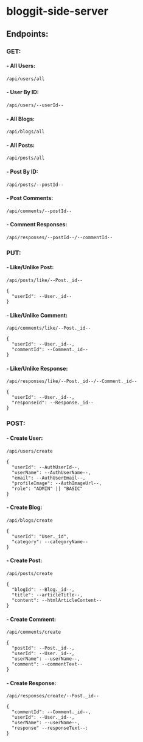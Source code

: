 # bloggit-side-server

## Endpoints:

### GET:

  #### - All Users:
    /api/users/all

  #### - User By ID:
    /api/users/--userId--

  #### - All Blogs:
    /api/blogs/all

  #### - All Posts:
    /api/posts/all
  
  #### - Post By ID:
    /api/posts/--postId--
  
  #### - Post Comments:
    /api/comments/--postId--

  #### - Comment Responses:
    /api/responses/--postId--/--commentId--

### PUT:

  #### - Like/Unlike Post:
    /api/posts/like/--Post._id--

    {
      "userId": --User._id--
    }
  
  #### - Like/Unlike Comment:
    /api/comments/like/--Post._id--

    {
      "userId": --User._id--,
      "commentId": --Comment._id--
    }

  #### - Like/Unlike Response:
    /api/responses/like/--Post._id--/--Comment._id--

    {
      "userId": --User._id--,
      "responseId": --Response._id--
    }

### POST:

  #### - Create User:
    /api/users/create

    {
      "userId": --AuthUserId--,
      "userName": --AuthUserName--,
      "email": --AuthUserEmail--,
      "profileImage": --AuthImageUrl--,
      "role": "ADMIN" || "BASIC"
    }

  #### - Create Blog:
    /api/blogs/create

    {
      "userId": "User._id",
      "category": --categoryName--
    }

  #### - Create Post:
    /api/posts/create

    {
      "blogId": --Blog._id--,
      "title": --articleTitle--,
      "content": --htmlArticleContent--
    }

  #### - Create Comment:
    /api/comments/create

    {
      "postId": --Post._id--,
      "userId": --User._id--,
      "userName": --userName--,
      "comment": --commentText--
    }
  
  #### - Create Response:
    /api/responses/create/--Post._id--

    {
      "commentId": --Comment._id--,
      "userId": --User._id--,
      "userName": --userName--,
      "response" --responseText--:
    }